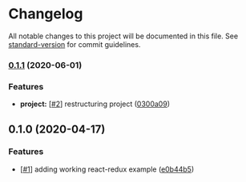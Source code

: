 # Changelog

All notable changes to this project will be documented in this file. See [standard-version](https://github.com/conventional-changelog/standard-version) for commit guidelines.

### [0.1.1](https://github.com/nickstaroba/react-redux-example/compare/v0.1.0...v0.1.1) (2020-06-01)


### Features

* **project:** [[#2](https://github.com/nickstaroba/react-redux-example/issues/2)] restructuring project ([0300a09](https://github.com/nickstaroba/react-redux-example/commit/0300a09f2571363f1844fd5924b797a5d7891edc))

## 0.1.0 (2020-04-17)


### Features

* [[#1](https://github.com/nickstaroba/react-redux-example/issues/1)] adding working react-redux example ([e0b44b5](https://github.com/nickstaroba/react-redux-example/commit/e0b44b540d8ebc36061c454e89641e650afdb77c))

